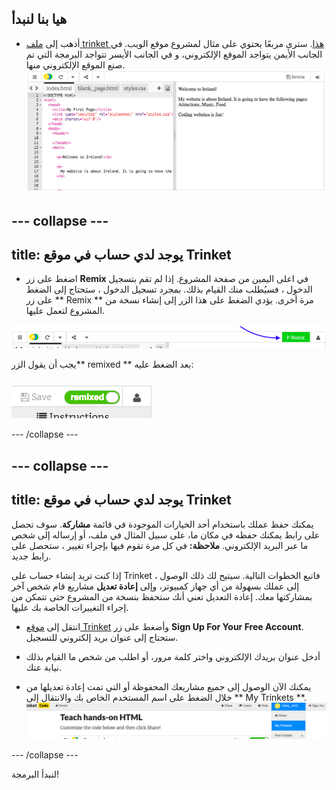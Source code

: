 ## هيا بنا لنبدأ

- أذهب إلى [ملف trinket هذا](http://dojo.soy/html-b-start). سترى مربعًا يحتوي على مثال لمشروع موقع الويب. في الجانب الأيمن يتواجد الموقع الإلكتروني، و في الجانب الأيسر تتواجد البرمجة التي تم صنع الموقع الإلكتروني منها. ![صفحة إلكترونية والأوامر البرمجية في Trinket](images/tktHTMLStartingPoint.png)

## \--- collapse \---

## title: يوجد لدي حساب في موقع Trinket

- اضغط على زر **Remix** في اعلى اليمين من صفحة المشروع. إذا لم تقم بتسجيل الدخول ، فسيُطلب منك القيام بذلك. بمجرد تسجيل الدخول ، ستحتاج إلى الضغط على زر ** Remix ** مرة أخرى. يؤدي الضغط على هذا الزر إلى إنشاء نسخة من المشروع لتعمل عليها. 

![زر Remix](images/tktRemixButtonArrow.png)

يجب أن يقول الزر** remixed ** بعد الضغط عليه:

![الزر يقول الآن " remixed"](images/tktRemixedSmall.png)

\--- /collapse \---

## \--- collapse \---

## title: يوجد لدي حساب في موقع Trinket

يمكنك حفظ عملك باستخدام أحد الخيارات الموجودة في قائمة **مشاركة**. سوف تحصل على رابط يمكنك حفظه في مكان ما، على سبيل المثال في ملف، أو إرساله إلى شخص ما عبر البريد الإلكتروني. **ملاحظة:** في كل مرة تقوم فيها بإجراء تغيير ، ستحصل على رابط جديد.

إذا كنت تريد إنشاء حساب على Trinket ، فاتبع الخطوات التالية. سيتيح لك ذلك الوصول إلى عملك بسهولة من أي جهاز كمبيوتر، وإلى **إعادة تعديل** مشاريع قام شخص آخر بمشاركتها معك. إعادة التعديل تعني أنك ستحفظ بنسخة من المشروع حتى تتمكن من إجراء التغييرات الخاصة بك عليها.

- انتقل إلى [موقع Trinket](http://dojo.soy/trinket) وأضغط على زر **Sign Up For Your Free Account**. ستحتاج إلى عنوان بريد إلكتروني للتسجيل.

- أدخل عنوان بريدك الإلكتروني واختر كلمة مرور، أو اطلب من شخص ما القيام بذلك نيابة عنك.

- يمكنك الآن الوصول إلى جميع مشاريعك المحفوظة أو التي تمت إعادة تعديلها من خلال الضغط على اسم المستخدم الخاص بك والانتقال إلى ** My Trinkets **. !["My Trinkets" عنصر القائمة](images/MyTrinketsMenuWide.png)

\--- /collapse \---

لنبدأ البرمجة!